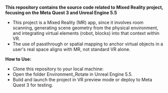 **This repository contains the source code related to Mixed Reality project, focusing on the Meta Quest 3 and Unreal Engine 5.5**
- This project is a Mixed Reality (MR) app, since it involves room scanning, generating scene geometry from the physical environment, and integrating virtual elements (robot, blocks) into that context within VR. 
- The use of passthrough or spatial mapping to anchor virtual objects in a user's real space aligns with MR, not standard VR alone. 

**How to Use:**
- Clone this repository to your local machine:
- Open the folder Environment_Rotate in Unreal Engine 5.5.
- Build and launch the project in VR preview mode or deploy to Meta Quest 3 for testing.
